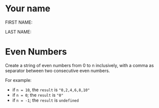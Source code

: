 # Your name

FIRST NAME: <Replace this with your first name>

LAST NAME: <Replace this with your last name>

# Even Numbers

Create a string of even numbers from 0 to n inclusively, with a comma as separator between two consecutive even numbers.

For example: 

* if `n = 10`, the `result` is `"0,2,4,6,8,10"`
* if `n = 0`; the `result` is `"0"`
* if `n = -1`; the `result` is `undefined`